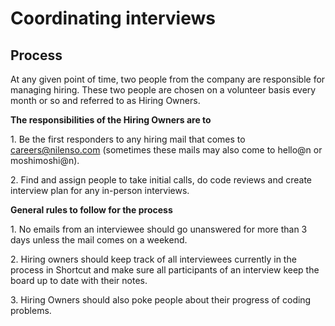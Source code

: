 # Coordinating interviews

## Process

At any given point of time, two people from the company are responsible for managing hiring. These two people are chosen on a volunteer basis every month or so and referred to as Hiring Owners.

**The responsibilities of the Hiring Owners are to**

1\. Be the first responders to any hiring mail that comes to careers@nilenso.com (sometimes these mails may also come to hello@n or moshimoshi@n).&#x20;

2\. Find and assign people to take initial calls, do code reviews and create interview plan for any in-person interviews.

**General rules to follow for the process**

1\. No emails from an interviewee should go unanswered for more than 3 days unless the mail comes on a weekend.&#x20;

2\. Hiring owners should keep track of all interviewees currently in the process in Shortcut and make sure all participants of an interview keep the board up to date with their notes.&#x20;

3\. Hiring Owners should also poke people about their progress of coding problems.
